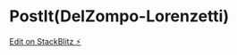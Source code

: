 # PostIt(DelZompo-Lorenzetti)

[Edit on StackBlitz ⚡️](https://stackblitz.com/edit/github-zx5s5u-xehyi9)
